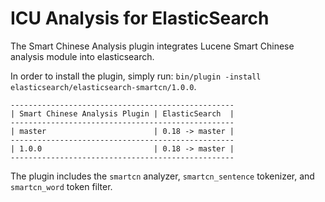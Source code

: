 ICU Analysis for ElasticSearch
==================================

The Smart Chinese Analysis plugin integrates Lucene Smart Chinese analysis module into elasticsearch.

In order to install the plugin, simply run: `bin/plugin -install elasticsearch/elasticsearch-smartcn/1.0.0`.

    --------------------------------------------------
    | Smart Chinese Analysis Plugin | ElasticSearch  |
    --------------------------------------------------
    | master                        | 0.18 -> master |
    --------------------------------------------------
    | 1.0.0                         | 0.18 -> master |
    --------------------------------------------------

The plugin includes the `smartcn` analyzer, `smartcn_sentence` tokenizer, and `smartcn_word` token filter.
